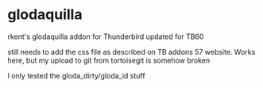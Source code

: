 # glodaquilla
rkent's glodaquilla addon for Thunderbird updated for TB60

still needs to add the css file as described on TB addons 57 website. Works here, 
but my upload to git from tortoisegit is somehow broken

I only tested the gloda_dirty/gloda_id stuff

